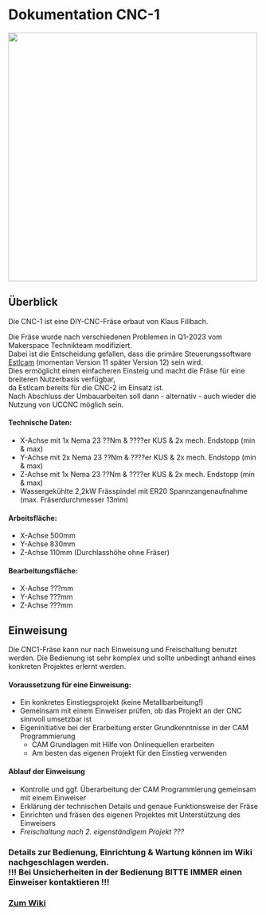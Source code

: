 # Dokumentation CNC-1
<img src="https://github.com/makerspace-wi/Project-CNC-1/assets/42463588/65f8d079-08fb-409d-955e-3524b603bae8" width="500px"><br>
## Überblick
Die CNC-1 ist eine DIY-CNC-Fräse erbaut von Klaus Fillbach.

Die Fräse wurde nach verschiedenen Problemen in Q1-2023 vom Makerspace Technikteam modifiziert.<br>
Dabei ist die Entscheidung gefallen, dass die primäre Steuerungssoftware [Estlcam](http://estlcam.de) (momentan Version 11 später Version 12) sein wird.<br>
Dies ermöglicht einen einfacheren Einsteig und macht die Fräse für eine breiteren Nutzerbasis verfügbar,<br> da Estlcam bereits für die CNC-2 im Einsatz ist.<br>
Nach Abschluss der Umbauarbeiten soll dann - alternativ - auch wieder die Nutzung von UCCNC möglich sein.
#### Technische Daten:

* X-Achse mit 1x Nema 23 ??Nm & ????er KUS & 2x mech. Endstopp (min & max)
* Y-Achse mit 2x Nema 23 ??Nm & ????er KUS & 2x mech. Endstopp (min & max)
* Z-Achse mit 1x Nema 23 ??Nm & ????er KUS & 2x mech. Endstopp (min & max)
* Wassergekühlte 2,2kW Frässpindel mit ER20 Spannzangenaufnahme (max. Fräserdurchmesser 13mm)

#### Arbeitsfläche:

* X-Achse 500mm
* Y-Achse 830mm
* Z-Achse 110mm (Durchlasshöhe ohne Fräser)

#### Bearbeitungsfläche:

* X-Achse ???mm
* Y-Achse ???mm
* Z-Achse ???mm

## Einweisung
Die CNC1-Fräse kann nur nach Einweisung und Freischaltung benutzt werden. Die Bedienung ist sehr komplex und sollte unbedingt anhand eines konkreten Projektes erlernt werden.

#### Voraussetzung für eine Einweisung:

- Ein konkretes Einstiegsprojekt (keine Metallbarbeitung!)
- Gemeinsam mit einem Einweiser prüfen, ob das Projekt an der CNC sinnvoll umsetzbar ist
- Eigeninitiative bei der Erarbeitung erster Grundkenntnisse in der CAM Programmierung
    - CAM Grundlagen mit Hilfe von Onlinequellen erarbeiten
    - Am besten das eigenen Projekt für den Einstieg verwenden

#### Ablauf der Einweisung
- Kontrolle und ggf. Überarbeitung der CAM Programmierung gemeinsam mit einem Einweiser
- Erklärung der technischen Details und genaue Funktionsweise der Fräse
- Einrichten und fräsen des eigenen Projektes mit Unterstützung des Einweisers
- *Freischaltung nach 2. eigenständigem Projekt ???*

### Details zur Bedienung, Einrichtung & Wartung können im Wiki nachgeschlagen werden.<br> !!! Bei Unsicherheiten in der Bedienung BITTE IMMER einen Einweiser kontaktieren !!!
### [Zum Wiki](https://github.com/makerspace-wi/Project-CNC-1/wiki)
